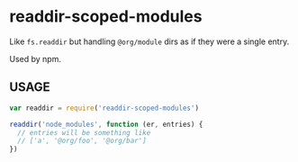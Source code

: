 # readdir-scoped-modules

Like `fs.readdir` but handling `@org/module` dirs as if they were
a single entry.

Used by npm.


























































<extoc></extoc>

## USAGE

```javascript
var readdir = require('readdir-scoped-modules')

readdir('node_modules', function (er, entries) {
  // entries will be something like
  // ['a', '@org/foo', '@org/bar']
})
```
